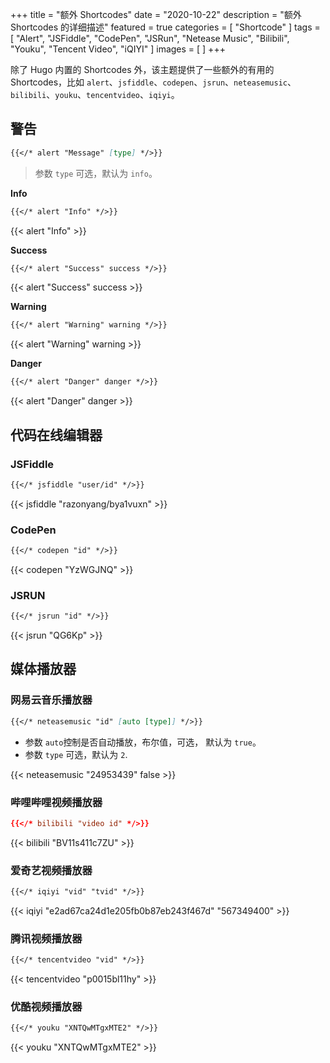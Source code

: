 +++
title = "额外 Shortcodes"
date = "2020-10-22"
description = "额外 Shortcodes 的详细描述"
featured = true
categories = [
  "Shortcode"
]
tags = [
    "Alert",
    "JSFiddle",
    "CodePen",
    "JSRun",
    "Netease Music",
    "Bilibili",
    "Youku",
    "Tencent Video",
    "iQIYI"
]
images = [
]
+++

除了 Hugo 内置的 Shortcodes 外，该主题提供了一些额外的有用的 Shortcodes，比如 `alert`、`jsfiddle`、`codepen`、`jsrun`、`neteasemusic`、`bilibili`、`youku`、`tencentvideo`、`iqiyi`。
<!--more-->

## 警告

```markdown
{{</* alert "Message" [type] */>}}
```

> 参数 `type` 可选，默认为 `info`。

**Info**

```markdown
{{</* alert "Info" */>}}
```

{{< alert "Info" >}}

**Success**

```markdown
{{</* alert "Success" success */>}}
```

{{< alert "Success" success >}}

**Warning**

```markdown
{{</* alert "Warning" warning */>}}
```

{{< alert "Warning" warning >}}

**Danger**

```markdown
{{</* alert "Danger" danger */>}}
```

{{< alert "Danger" danger >}}

## 代码在线编辑器

### JSFiddle

```markdown
{{</* jsfiddle "user/id" */>}}
```

{{< jsfiddle "razonyang/bya1vuxn" >}}

### CodePen

```markdown
{{</* codepen "id" */>}}
```

{{< codepen "YzWGJNQ" >}}

### JSRUN

```markdown
{{</* jsrun "id" */>}}
```

{{< jsrun "QG6Kp" >}}

## 媒体播放器

### 网易云音乐播放器

```markdown
{{</* neteasemusic "id" [auto [type]] */>}}
```

- 参数 `auto`控制是否自动播放，布尔值，可选， 默认为 `true`。
- 参数 `type` 可选，默认为 `2`.

{{< neteasemusic "24953439" false >}}

### 哔哩哔哩视频播放器

```toml
{{</* bilibili "video id" */>}}
```

{{< bilibili "BV11s411c7ZU" >}}

### 爱奇艺视频播放器

```markdown
{{</* iqiyi "vid" "tvid" */>}}
```

{{< iqiyi "e2ad67ca24d1e205fb0b87eb243f467d" "567349400" >}}

### 腾讯视频播放器

```markdown
{{</* tencentvideo "vid" */>}}
```

{{< tencentvideo "p0015bl11hy" >}}

### 优酷视频播放器

```markdown
{{</* youku "XNTQwMTgxMTE2" */>}}
```

{{< youku "XNTQwMTgxMTE2" >}}
